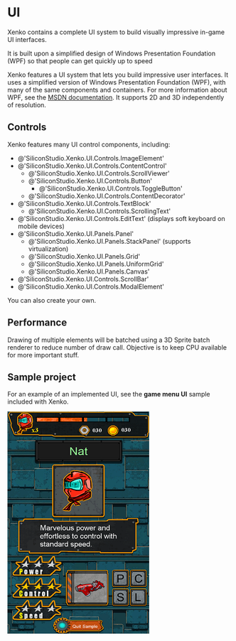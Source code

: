 # UI

<div class="doc-incomplete"/>

Xenko contains a complete UI system to build visually impressive in-game UI interfaces.

It is built upon a simplified design of Windows Presentation Foundation (WPF) so that people can get quickly up to speed

Xenko features a UI system that lets you build impressive user interfaces. It uses a simplified version of Windows Presentation Foundation (WPF), with many of the same components and containers. For more information about WPF, see the [MSDN documentation](https://msdn.microsoft.com/en-us/library/ms745058(v=vs.110).aspx). It supports 2D and 3D independently of resolution.

## Controls

Xenko features many UI control components, including:

* @'SiliconStudio.Xenko.UI.Controls.ImageElement'
* @'SiliconStudio.Xenko.UI.Controls.ContentControl'
  * @'SiliconStudio.Xenko.UI.Controls.ScrollViewer'
  * @'SiliconStudio.Xenko.UI.Controls.Button'
    * @'SiliconStudio.Xenko.UI.Controls.ToggleButton'
  * @'SiliconStudio.Xenko.UI.Controls.ContentDecorator'
* @'SiliconStudio.Xenko.UI.Controls.TextBlock'
  * @'SiliconStudio.Xenko.UI.Controls.ScrollingText'
* @'SiliconStudio.Xenko.UI.Controls.EditText' (displays soft keyboard on mobile devices)
* @'SiliconStudio.Xenko.UI.Panels.Panel'
  * @'SiliconStudio.Xenko.UI.Panels.StackPanel' (supports virtualization)
  * @'SiliconStudio.Xenko.UI.Panels.Grid'
  * @'SiliconStudio.Xenko.UI.Panels.UniformGrid'
  * @'SiliconStudio.Xenko.UI.Panels.Canvas'
* @'SiliconStudio.Xenko.UI.Controls.ScrollBar'
* @'SiliconStudio.Xenko.UI.Controls.ModalElement'

You can also create your own.

## Performance

Drawing of multiple elements will be batched using a 3D Sprite batch renderer to reduce number of draw call. Objective is to keep CPU available for more important stuff.

## Sample project

For an example of an implemented UI, see the **game menu UI** sample included with Xenko.

![media/ui-1.png](media/ui-1.png)